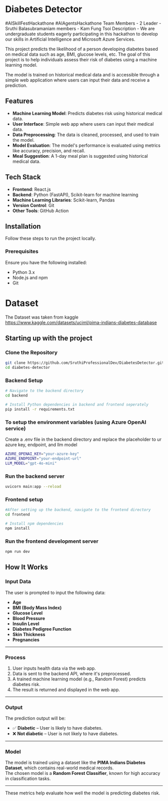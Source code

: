# Diabetes Detector

#AISkillFestHackathone
#AIAgentsHackathone
Team Members - 2
Leader - Sruthi Balasubramaniam
members - Kam Fung Tsoi
Description - We are undergraduate students eagerly participating in this hackathon to develop our skills in Artificial Intelligence and Microsoft Azure Services.


This project predicts the likelihood of a person developing diabetes based on medical data such as age, BMI, glucose levels, etc. The goal of this project is to help individuals assess their risk of diabetes using a machine learning model.

The model is trained on historical medical data and is accessible through a simple web application where users can input their data and receive a prediction.

## Features

- **Machine Learning Model**: Predicts diabetes risk using historical medical data.
- **User Interface**: Simple web app where users can input their medical data.
- **Data Preprocessing**: The data is cleaned, processed, and used to train the model.
- **Model Evaluation**: The model's performance is evaluated using metrics like accuracy, precision, and recall.
- **Meal Suggestion**: A 1-day meal plan is suggested using historical medical data.

## Tech Stack

- **Frontend**: React.js
- **Backend**: Python (FastAPI), Scikit-learn for machine learning
- **Machine Learning Libraries**: Scikit-learn, Pandas
- **Version Control**: Git
- **Other Tools**: GitHub Action

## Installation

Follow these steps to run the project locally.

### Prerequisites

Ensure you have the following installed:
- Python 3.x
- Node.js and npm
- Git

# Dataset
The Dataset was taken from kaggle
https://www.kaggle.com/datasets/uciml/pima-indians-diabetes-database

## Starting up with the project

### Clone the Repository

```bash
git clone https://github.com/SruthiProfessionalDev/DiabetesDetector.git
cd diabetes-detector
```

### Backend Setup

```bash
# Navigate to the backend directory
cd backend

# Install Python dependencies in backend and frontend seperately
pip install -r requirements.txt
```

### To setup the environment variables (using Azure OpenAI service)

Create a .env file in the backend directory and replace the placeholder to ur azure key, endpoint, and llm model

```bash
AZURE_OPENAI_KEY="your-azure-key"
AZURE_ENDPOINT="your-endpoint-url"
LLM_MODEL="gpt-4o-mini"
```

### Run the backend server

```bash
uvicorn main:app --reload
```

### Frontend setup

```bash
#After setting up the backend, navigate to the frontend directory
cd frontend

# Install npm dependencies
npm install
```

### Run the frontend development server

```bash
npm run dev
```

## How It Works

### Input Data

The user is prompted to input the following data:

- **Age**
- **BMI (Body Mass Index)**
- **Glucose Level**
- **Blood Pressure**
- **Insulin Level**
- **Diabetes Pedigree Function**
- **Skin Thickness**
- **Pregnancies**

---

### Process

1. User inputs health data via the web app.
2. Data is sent to the backend API, where it's preprocessed.
3. A trained machine learning model (e.g., Random Forest) predicts diabetes risk.
4. The result is returned and displayed in the web app.

---

### Output

The prediction output will be:

- ✅ **Diabetic** – User is likely to have diabetes.
- ❌ **Not diabetic** – User is not likely to have diabetes.

---

### Model

The model is trained using a dataset like the **PIMA Indians Diabetes Dataset**, which contains real-world medical records.  
The chosen model is a **Random Forest Classifier**, known for high accuracy in classification tasks.

---

These metrics help evaluate how well the model is predicting diabetes risk.


